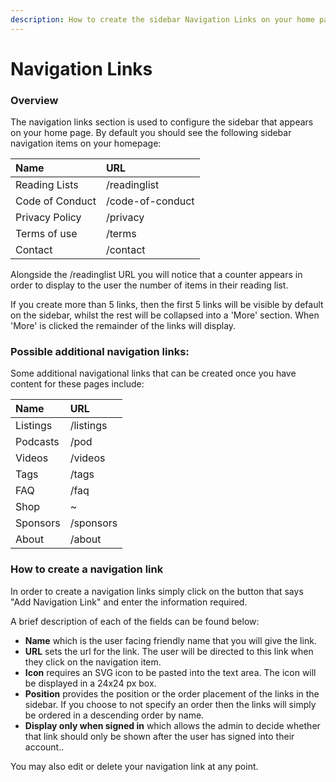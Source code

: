 ```yaml
---
description: How to create the sidebar Navigation Links on your home page
---
```


# Navigation Links

### Overview

The navigation links section is used to configure the sidebar that appears on your home page. By default you should see the following sidebar navigation items on your homepage:

| Name | URL |
| :--- | :--- |
| Reading Lists | /readinglist |
| Code of Conduct | /code-of-conduct |
| Privacy Policy | /privacy |
| Terms of use | /terms |
| Contact | /contact |

Alongside the /readinglist URL you will notice that a counter appears in order to display to the user the number of items in their reading list. 

If you create more than 5 links, then the first 5 links will be visible by default on the sidebar, whilst the rest will be collapsed into a 'More' section. When 'More' is clicked the remainder of the links will display.   

### Possible additional navigation links:

Some additional navigational links that can be created once you have content for these pages include:

| Name  | URL |
| :--- | :--- |
| Listings | /listings |
| Podcasts | /pod |
| Videos | /videos |
| Tags  | /tags |
| FAQ | /faq |
| Shop | ~ |
| Sponsors  | /sponsors |
| About | /about |

### How to create a navigation link

In order to create a navigation links simply click on the button that says "Add Navigation Link" and enter the information required. 

A brief description of each of the fields can be found below:

* **Name** which is the user facing friendly name that you will give the link.
* **URL** sets the url for the link. The user will be directed to this link when they click on the navigation item.
* **Icon** requires an SVG icon to be pasted into the text area. The icon will be displayed in a 24x24 px box. 
* **Position** provides the position or the order placement of the links in the sidebar. If you choose to not specify an order then the links will simply be ordered in a descending order by name. 
* **Display only when signed in** which allows the admin to decide whether that link should only be shown after the user has signed into their account..

You may also edit or delete your navigation link at any point. 


